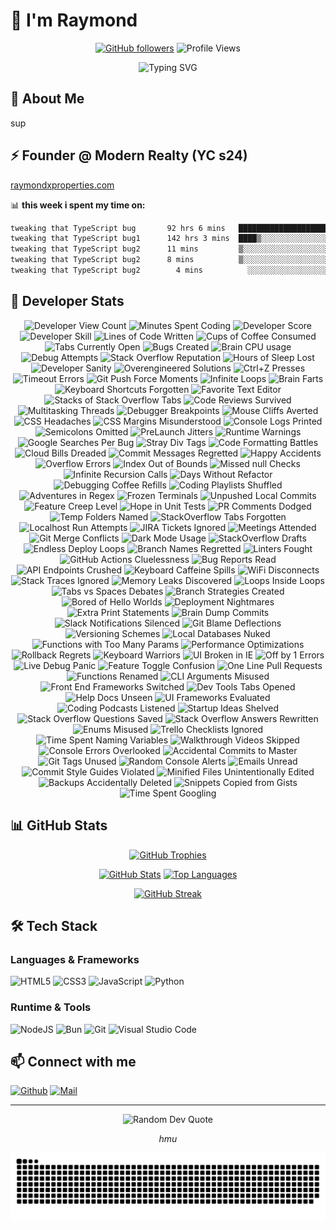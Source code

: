 # 👋 I'm Raymond

<div align="center">

[![GitHub followers](https://img.shields.io/github/followers/ryx2?style=social)](https://github.com/ryx2)
![Profile Views](https://komarev.com/ghpvc/?username=ryx2&color=blueviolet)

<img src="https://readme-typing-svg.herokuapp.com?font=Fira+Code&pause=1000&color=9D36F7&center=true&vCenter=true&width=435&lines=Frontend+Developer;Full-stack+Developer;Vietnamese+Developer;Always+learning+new+things" alt="Typing SVG" />

</div>

## 🚀 About Me

sup

## ⚡ Founder @ Modern Realty (YC s24)

<a href="raymondxproperties.com" target="_blank">raymondxproperties.com</a>

📊 **this week i spent my time on:**
<!--START_SECTION:waka-->

```txt
tweaking that TypeScript bug       92 hrs 6 mins   ████████████████████░░░░░   79.86 %
tweaking that TypeScript bug1      142 hrs 3 mins  ████▒░░░░░░░░░░░░░░░░░░░░   17.35 %
tweaking that TypeScript bug2      11 mins         ▒░░░░░░░░░░░░░░░░░░░░░░░░   01.23 %
tweaking that TypeScript bug2      8 mins          ▒░░░░░░░░░░░░░░░░░░░░░░░░   00.89 %
tweaking that TypeScript bug2        4 mins          ░░░░░░░░░░░░░░░░░░░░░░░░░   00.52 %
```

## 🌟 Developer Stats

<div align="center">

  <!-- Developer View Count -->
  <img src="https://img.shields.io/badge/Developer%20View%20Count-725302093577503%2B-cyan?style=for-the-badge" alt="Developer View Count" />
  <!-- Minutes Spent Coding -->
  <img src="https://img.shields.io/badge/Minutes%20Spent%20Coding-5725973257257923579-brightgreen?style=for-the-badge" alt="Minutes Spent Coding" />
  <!-- Developer Score -->
  <img src="https://img.shields.io/badge/Developer%20Score-OVER%209%2C000%21-red?style=for-the-badge" alt="Developer Score" />
  <!-- Developer Skill -->
  <img src="https://img.shields.io/badge/Developer%20Skill-Legendary-blueviolet?style=for-the-badge" alt="Developer Skill" />
<!-- Lines of Code Written -->
<img src="https://img.shields.io/badge/Lines%20of%20Code%20Written-1.2%20Billion-orange?style=for-the-badge" alt="Lines of Code Written" />

<!-- Cups of Coffee Consumed -->
<img src="https://img.shields.io/badge/Cups%20of%20Coffee%20Consumed-999%2B-brown?style=for-the-badge" alt="Cups of Coffee Consumed" />

<!-- Tabs Currently Open -->
<img src="https://img.shields.io/badge/Browser%20Tabs%20Open-42%2B-lightgrey?style=for-the-badge" alt="Tabs Currently Open" />

<!-- Bugs Created -->
<img src="https://img.shields.io/badge/Bugs%20Created-6%2C666%2B-9cf?style=for-the-badge" alt="Bugs Created" />

<!-- Brain CPU Usage -->
<img src="https://img.shields.io/badge/Brain%20CPU%20Usage-101%25-yellow?style=for-the-badge" alt="Brain CPU usage" />

<!-- Debug Attempts -->
<img src="https://img.shields.io/badge/Debug%20Attempts-987%2C654%2B-ff69b4?style=for-the-badge" alt="Debug Attempts" />

<!-- Stack Overflow Reputation -->
<img src="https://img.shields.io/badge/StackOverflow%20Reputation-Over%201%20Million-important?style=for-the-badge" alt="Stack Overflow Reputation" />

<!-- Hours of Sleep Lost -->
<img src="https://img.shields.io/badge/Hours%20of%20Sleep%20Lost-999%2B-critical?style=for-the-badge" alt="Hours of Sleep Lost" />

<!-- Developer Sanity -->
<img src="https://img.shields.io/badge/Developer%20Sanity-Caffeine%20Driven-green?style=for-the-badge" alt="Developer Sanity" />
<!-- 1 -->
<img src="https://img.shields.io/badge/Overengineered%20Solutions-1%2C234%2B-orange?style=for-the-badge" alt="Overengineered Solutions" />

<!-- 2 -->
<img src="https://img.shields.io/badge/Ctrl%2BZ%20Presses-9%2C999%2B-brightgreen?style=for-the-badge" alt="Ctrl+Z Presses" />

<!-- 3 -->
<img src="https://img.shields.io/badge/Timeout%20Errors-512%2B-red?style=for-the-badge" alt="Timeout Errors" />

<!-- 4 -->
<img src="https://img.shields.io/badge/Git%20Push%20Force%20Moments-404%2B-blueviolet?style=for-the-badge" alt="Git Push Force Moments" />

<!-- 5 -->
<img src="https://img.shields.io/badge/Infinite%20Loops%20Encountered-2%2C048%2B-yellow?style=for-the-badge" alt="Infinite Loops" />

<!-- 6 -->
<img src="https://img.shields.io/badge/Brain%20Farts-2%2C222-lightgrey?style=for-the-badge" alt="Brain Farts" />

<!-- 7 -->
<img src="https://img.shields.io/badge/Keyboard%20Shortcuts%20Forgotten-999%2B-ff69b4?style=for-the-badge" alt="Keyboard Shortcuts Forgotten" />

<!-- 8 -->
<img src="https://img.shields.io/badge/Favorite%20Text%20Editor-VS%20Code-blue?style=for-the-badge" alt="Favorite Text Editor" />

<!-- 9 -->
<img src="https://img.shields.io/badge/Stacks%20of%20Stack%20Overflow%20Tabs-50%2B-critical?style=for-the-badge" alt="Stacks of Stack Overflow Tabs" />

<!-- 10 -->
<img src="https://img.shields.io/badge/Code%20Reviews%20Survived-1337-brightgreen?style=for-the-badge" alt="Code Reviews Survived" />

<!-- 11 -->
<img src="https://img.shields.io/badge/Multitasking%20Threads-256%2B-blue?style=for-the-badge" alt="Multitasking Threads" />

<!-- 12 -->
<img src="https://img.shields.io/badge/Debugger%20Breakpoints-1%2C111%2B-orange?style=for-the-badge" alt="Debugger Breakpoints" />

<!-- 13 -->
<img src="https://img.shields.io/badge/Mouse%20Cliffs%20Averted-4%2B-blueviolet?style=for-the-badge" alt="Mouse Cliffs Averted" />

<!-- 14 -->
<img src="https://img.shields.io/badge/CSS%20Headaches-999%2B-red?style=for-the-badge" alt="CSS Headaches" />

<!-- 15 -->
<img src="https://img.shields.io/badge/CSS%20Margins%20Misunderstood-42-green?style=for-the-badge" alt="CSS Margins Misunderstood" />

<!-- 16 -->
<img src="https://img.shields.io/badge/Console.logs%20Printed-777%2C777%2B-9cf?style=for-the-badge" alt="Console Logs Printed" />

<!-- 17 -->
<img src="https://img.shields.io/badge/Semicolons%20Omitted-314159265-brightgreen?style=for-the-badge" alt="Semicolons Omitted" />

<!-- 18 -->
<img src="https://img.shields.io/badge/PreLaunch%20Jitters-100%25-orange?style=for-the-badge" alt="PreLaunch Jitters" />

<!-- 19 -->
<img src="https://img.shields.io/badge/Runtime%20Warnings-60%2B-yellow?style=for-the-badge" alt="Runtime Warnings" />

<!-- 20 -->
<img src="https://img.shields.io/badge/Google%20Searches%20Per%20Bug-10-brightgreen?style=for-the-badge" alt="Google Searches Per Bug" />

<!-- 21 -->
<img src="https://img.shields.io/badge/Stray%20Div%20Tags-8080%2B-lightgrey?style=for-the-badge" alt="Stray Div Tags" />

<!-- 22 -->
<img src="https://img.shields.io/badge/Code%20Formatting%20Battles-305%2B-ff69b4?style=for-the-badge" alt="Code Formatting Battles" />

<!-- 23 -->
<img src="https://img.shields.io/badge/Cloud%20Bills%20Dreaded-888%2B-red?style=for-the-badge" alt="Cloud Bills Dreaded" />

<!-- 24 -->
<img src="https://img.shields.io/badge/Commit%20Messages%20Regretted-13%2B-blueviolet?style=for-the-badge" alt="Commit Messages Regretted" />

<!-- 25 -->
<img src="https://img.shields.io/badge/Happy%20Accidents-101-green?style=for-the-badge" alt="Happy Accidents" />

<!-- 26 -->
<img src="https://img.shields.io/badge/OverflowErrors-5%2C432%2B-orange?style=for-the-badge" alt="Overflow Errors" />

<!-- 27 -->
<img src="https://img.shields.io/badge/Index%20Out%20of%20Bounds%20Encounters-321%2B-brightgreen?style=for-the-badge" alt="Index Out of Bounds" />

<!-- 28 -->
<img src="https://img.shields.io/badge/Missed%20null%20Checks-2%2C222-red?style=for-the-badge" alt="Missed null Checks" />

<!-- 29 -->
<img src="https://img.shields.io/badge/Infinite%20Recursion%20Calls-∞-yellow?style=for-the-badge" alt="Infinite Recursion Calls" />

<!-- 30 -->
<img src="https://img.shields.io/badge/Days%20Without%20Refactor-0-critical?style=for-the-badge" alt="Days Without Refactor" />

<!-- 31 -->
<img src="https://img.shields.io/badge/Debugging%20Coffee%20Refills-2023%2B-brown?style=for-the-badge" alt="Debugging Coffee Refills" />

<!-- 32 -->
<img src="https://img.shields.io/badge/Coding%20Playlists%20Shuffled-777%2B-blue?style=for-the-badge" alt="Coding Playlists Shuffled" />

<!-- 33 -->
<img src="https://img.shields.io/badge/Adventures%20in%20Regex-9001%2B-orange?style=for-the-badge" alt="Adventures in Regex" />

<!-- 34 -->
<img src="https://img.shields.io/badge/Frozen%20Terminals-5%2B-lightgrey?style=for-the-badge" alt="Frozen Terminals" />

<!-- 35 -->
<img src="https://img.shields.io/badge/Unpushed%20Local%20Commits-11-blueviolet?style=for-the-badge" alt="Unpushed Local Commits" />

<!-- 36 -->
<img src="https://img.shields.io/badge/Feature%20Creep%20Level-High-red?style=for-the-badge" alt="Feature Creep Level" />

<!-- 37 -->
<img src="https://img.shields.io/badge/Hope%20in%20Unit%20Tests-42%25-yellow?style=for-the-badge" alt="Hope in Unit Tests" />

<!-- 38 -->
<img src="https://img.shields.io/badge/PR%20Comments%20Dodged-13%2B-brightgreen?style=for-the-badge" alt="PR Comments Dodged" />

<!-- 39 -->
<img src="https://img.shields.io/badge/Temp%20Folders%20Named-XYZ-red?style=for-the-badge" alt="Temp Folders Named" />

<!-- 40 -->
<img src="https://img.shields.io/badge/StackOverflow%20Tabs%20Forgotten-55%2B-blue?style=for-the-badge" alt="StackOverflow Tabs Forgotten" />

<!-- 41 -->
<img src="https://img.shields.io/badge/Localhost%20Run%20Attempts-999%2B-orange?style=for-the-badge" alt="Localhost Run Attempts" />

<!-- 42 -->
<img src="https://img.shields.io/badge/JIRA%20Tickets%20Ignored-404%2B-ff69b4?style=for-the-badge" alt="JIRA Tickets Ignored" />

<!-- 43 -->
<img src="https://img.shields.io/badge/Meetings%20Attended-0%2B-critical?style=for-the-badge" alt="Meetings Attended" />

<!-- 44 -->
<img src="https://img.shields.io/badge/Git%20Merge%20Conflicts-17%2B-blueviolet?style=for-the-badge" alt="Git Merge Conflicts" />

<!-- 45 -->
<img src="https://img.shields.io/badge/Dark%20Mode%20Usage-100%25-success?style=for-the-badge" alt="Dark Mode Usage" />

<!-- 46 -->
<img src="https://img.shields.io/badge/StackOverflow%20Drafts-7-lightgrey?style=for-the-badge" alt="StackOverflow Drafts" />

<!-- 47 -->
<img src="https://img.shields.io/badge/Endless%20Deploy%20Loops-4%2B-orange?style=for-the-badge" alt="Endless Deploy Loops" />

<!-- 48 -->
<img src="https://img.shields.io/badge/Branch%20Names%20Regretted-9-red?style=for-the-badge" alt="Branch Names Regretted" />

<!-- 49 -->
<img src="https://img.shields.io/badge/Linters%20Fought-666-brightgreen?style=for-the-badge" alt="Linters Fought" />

<!-- 50 -->
<img src="https://img.shields.io/badge/GitHub%20Actions%20Cluelessness-512%2B-yellow?style=for-the-badge" alt="GitHub Actions Cluelessness" />

<!-- 51 -->
<img src="https://img.shields.io/badge/Bug%20Reports%20Read-999%2B-9cf?style=for-the-badge" alt="Bug Reports Read" />

<!-- 52 -->
<img src="https://img.shields.io/badge/API%20Endpoints%20Crushed-11%2B-blue?style=for-the-badge" alt="API Endpoints Crushed" />

<!-- 53 -->
<img src="https://img.shields.io/badge/Keyboard%20Caffeine%20Spills-3%2B-brown?style=for-the-badge" alt="Keyboard Caffeine Spills" />

<!-- 54 -->
<img src="https://img.shields.io/badge/WiFi%20Disconnects-72%2B-red?style=for-the-badge" alt="WiFi Disconnects" />

<!-- 55 -->
<img src="https://img.shields.io/badge/StackTraces%20Ignored-8%2C888%2B-blueviolet?style=for-the-badge" alt="Stack Traces Ignored" />

<!-- 56 -->
<img src="https://img.shields.io/badge/Memory%20Leaks%20Discovered-101-orange?style=for-the-badge" alt="Memory Leaks Discovered" />

<!-- 57 -->
<img src="https://img.shields.io/badge/Loops%20Inside%20Loops-9999%2B-yellow?style=for-the-badge" alt="Loops Inside Loops" />

<!-- 58 -->
<img src="https://img.shields.io/badge/Tabs%20vs.%20Spaces%20Debates-∞-ff69b4?style=for-the-badge" alt="Tabs vs Spaces Debates" />

<!-- 59 -->
<img src="https://img.shields.io/badge/Branch%20Strategies%20Created-12%2B-brightgreen?style=for-the-badge" alt="Branch Strategies Created" />

<!-- 60 -->
<img src="https://img.shields.io/badge/Bored%20of%20Hello%20Worlds-Yes-blueviolet?style=for-the-badge" alt="Bored of Hello Worlds" />

<!-- 61 -->
<img src="https://img.shields.io/badge/Deployment%20Nightmares-100%2B-red?style=for-the-badge" alt="Deployment Nightmares" />

<!-- 62 -->
<img src="https://img.shields.io/badge/Extra%20Print%20Statements%20Found-77%2B-orange?style=for-the-badge" alt="Extra Print Statements" />

<!-- 63 -->
<img src="https://img.shields.io/badge/Brain%20Dump%20Commits-Zer0-critical?style=for-the-badge" alt="Brain Dump Commits" />

<!-- 64 -->
<img src="https://img.shields.io/badge/Slack%20Notifications%20Silenced-300%2B-lightgrey?style=for-the-badge" alt="Slack Notifications Silenced" />

<!-- 65 -->
<img src="https://img.shields.io/badge/Git%20Blame%20Deflections-5%2B-brightgreen?style=for-the-badge" alt="Git Blame Deflections" />

<!-- 66 -->
<img src="https://img.shields.io/badge/Versioning%20Schemes-2%2C765-yellow?style=for-the-badge" alt="Versioning Schemes" />

<!-- 67 -->
<img src="https://img.shields.io/badge/Local%20Databases%20Nuked-4%2B-red?style=for-the-badge" alt="Local Databases Nuked" />

<!-- 68 -->
<img src="https://img.shields.io/badge/Functions%20with%20Too%20Many%20Params-302%2B-orange?style=for-the-badge" alt="Functions with Too Many Params" />

<!-- 69 -->
<img src="https://img.shields.io/badge/Performance%20Optimizations-00.01%25-blueviolet?style=for-the-badge" alt="Performance Optimizations" />

<!-- 70 -->
<img src="https://img.shields.io/badge/Rollback%20Regrets-47%2B-brown?style=for-the-badge" alt="Rollback Regrets" />

<!-- 71 -->
<img src="https://img.shields.io/badge/Keyboard%20Warriors-9999%2B-ff69b4?style=for-the-badge" alt="Keyboard Warriors" />

<!-- 72 -->
<img src="https://img.shields.io/badge/UI%20Broken%20in%20IE-Yes%20Always-critical?style=for-the-badge" alt="UI Broken in IE" />

<!-- 73 -->
<img src="https://img.shields.io/badge/Off%20By%201%20Errors-256%2B-yellow?style=for-the-badge" alt="Off by 1 Errors" />

<!-- 74 -->
<img src="https://img.shields.io/badge/Live%20Debug%20Panic-101%25-red?style=for-the-badge" alt="Live Debug Panic" />

<!-- 75 -->
<img src="https://img.shields.io/badge/Feature%20Toggle%20Confusion-88%2B-blue?style=for-the-badge" alt="Feature Toggle Confusion" />

<!-- 76 -->
<img src="https://img.shields.io/badge/One%20Line%20Pull%20Requests-33%2B-orange?style=for-the-badge" alt="One Line Pull Requests" />

<!-- 77 -->
<img src="https://img.shields.io/badge/Functions%20Renamed-13%2B-brightgreen?style=for-the-badge" alt="Functions Renamed" />

<!-- 78 -->
<img src="https://img.shields.io/badge/CLI%20Arguments%20Misused-4-red?style=for-the-badge" alt="CLI Arguments Misused" />

<!-- 79 -->
<img src="https://img.shields.io/badge/Front%20End%20Frameworks%20Switched-7%2B-blueviolet?style=for-the-badge" alt="Front End Frameworks Switched" />

<!-- 80 -->
<img src="https://img.shields.io/badge/Dev%20Tools%20Tabs%20Opened-560%2B-green?style=for-the-badge" alt="Dev Tools Tabs Opened" />

<!-- 81 -->
<img src="https://img.shields.io/badge/Help%20Docs%20Unseen-42%2B-lightgrey?style=for-the-badge" alt="Help Docs Unseen" />

<!-- 82 -->
<img src="https://img.shields.io/badge/UI%20Frameworks%20Evaluated-9%2B-brown?style=for-the-badge" alt="UI Frameworks Evaluated" />

<!-- 83 -->
<img src="https://img.shields.io/badge/Coding%20Podcasts%20Listened-123%2B-orange?style=for-the-badge" alt="Coding Podcasts Listened" />

<!-- 84 -->
<img src="https://img.shields.io/badge/Startup%20Ideas%20Shelved-99%2B-red?style=for-the-badge" alt="Startup Ideas Shelved" />

<!-- 85 -->
<img src="https://img.shields.io/badge/SO%20Questions%20Saved-256-brightgreen?style=for-the-badge" alt="Stack Overflow Questions Saved" />

<!-- 86 -->
<img src="https://img.shields.io/badge/SO%20Answers%20Rewritten-77%2B-blueviolet?style=for-the-badge" alt="Stack Overflow Answers Rewritten" />

<!-- 87 -->
<img src="https://img.shields.io/badge/Enums%20Misused-1234%2B-yellow?style=for-the-badge" alt="Enums Misused" />

<!-- 88 -->
<img src="https://img.shields.io/badge/Trello%20Checklists%20Ignored-555%2B-lightgrey?style=for-the-badge" alt="Trello Checklists Ignored" />

<!-- 89 -->
<img src="https://img.shields.io/badge/Time%20Spent%20Naming%20Variables-Too%20Much-critical?style=for-the-badge" alt="Time Spent Naming Variables" />

<!-- 90 -->
<img src="https://img.shields.io/badge/Walkthrough%20Videos%20Skipped-10%2B-ff69b4?style=for-the-badge" alt="Walkthrough Videos Skipped" />

<!-- 91 -->
<img src="https://img.shields.io/badge/Console%20Errors%20Overlooked-19%2B-orange?style=for-the-badge" alt="Console Errors Overlooked" />

<!-- 92 -->
<img src="https://img.shields.io/badge/Accidental%20Commits%20to%20Master-1%2B-red?style=for-the-badge" alt="Accidental Commits to Master" />

<!-- 93 -->
<img src="https://img.shields.io/badge/Git%20Tags%20Unused-73%2B-blueviolet?style=for-the-badge" alt="Git Tags Unused" />

<!-- 94 -->
<img src="https://img.shields.io/badge/Random%20Console%20Alerts-33%2B-brightgreen?style=for-the-badge" alt="Random Console Alerts" />

<!-- 95 -->
<img src="https://img.shields.io/badge/Emails%20Unread-10%2C001-yellow?style=for-the-badge" alt="Emails Unread" />

<!-- 96 -->
<img src="https://img.shields.io/badge/Commit%20Style%20Guides%20Violated-2%2C000%2B-orange?style=for-the-badge" alt="Commit Style Guides Violated" />

<!-- 97 -->
<img src="https://img.shields.io/badge/Minified%20Files%20Unintentionally%20Edited-4%2B-red?style=for-the-badge" alt="Minified Files Unintentionally Edited" />

<!-- 98 -->
<img src="https://img.shields.io/badge/Backups%20Accidentally%20Deleted-5%2B-blueviolet?style=for-the-badge" alt="Backups Accidentally Deleted" />

<!-- 99 -->
<img src="https://img.shields.io/badge/Snippets%20Copied%20from%20Random%20Gists-99%2B-green?style=for-the-badge" alt="Snippets Copied from Gists" />

<!-- 100 -->
<img src="https://img.shields.io/badge/Time%20Spent%20Googling-∞-lightgrey?style=for-the-badge" alt="Time Spent Googling" />

</div>

## 📊 GitHub Stats

<div align="center">

[![GitHub Trophies](https://github-profile-trophy.vercel.app/?username=ryx2&theme=radical&no-frame=false&no-bg=true&margin-w=4&column=-1)](https://github.com/ryx2)

<p align="center">
  
[![GitHub Stats](https://github-readme-stats.vercel.app/api?username=ryx2&show_icons=true&theme=radical&count_private=true&hide_border=true&bg_color=0D1117)](https://github.com/ryx2)
[![Top Languages](https://github-readme-stats.vercel.app/api/top-langs/?username=ryx2&layout=compact&theme=radical&hide_border=true&bg_color=0D1117)](https://github.com/ryx2)

</p>

<p align="center">
  
[![GitHub Streak](https://streak-stats.demolab.com/?user=ryx2)](https://git.io/streak-stats)

</p>

</div>

## 🛠️ Tech Stack

### Languages & Frameworks

![HTML5](https://img.shields.io/badge/html5-%23E34F26.svg?style=for-the-badge&logo=html5&logoColor=white)
![CSS3](https://img.shields.io/badge/css3-%231572B6.svg?style=for-the-badge&logo=css3&logoColor=white)
![JavaScript](https://img.shields.io/badge/javascript-%23323330.svg?style=for-the-badge&logo=javascript&logoColor=%23F7DF1E)
![Python](https://img.shields.io/badge/python-%2314354C.svg?style=for-the-badge&logo=python&logoColor=white)

### Runtime & Tools

![NodeJS](https://img.shields.io/badge/node.js-6DA55F?style=for-the-badge&logo=node.js&logoColor=white)
![Bun](https://img.shields.io/badge/Bun-black?style=for-the-badge&logo=bun&logoColor=white)
![Git](https://img.shields.io/badge/git-%23F05033.svg?style=for-the-badge&logo=git&logoColor=white)
![Visual Studio Code](https://img.shields.io/badge/VS%20Code-0078d7.svg?style=for-the-badge&logo=visual-studio-code&logoColor=white)

## 📫 Connect with me

<p align="left">
<a href="https://github.com/ryx2" target="_blank"><img alt="Github" src="https://img.shields.io/badge/GitHub-%2312100E.svg?&style=for-the-badge&logo=Github&logoColor=white" /></a>
<a href="mailto:greenfish6@gmail.com" target="_blank"><img alt="Mail" src="https://img.shields.io/badge/Mail-D14836?style=for-the-badge&logo=gmail&logoColor=white" /></a>
</p>

---

<div align="center">

<img src="https://quotes-github-readme.vercel.app/api?type=horizontal&theme=radical" alt="Random Dev Quote"/>

_hmu_

<img src="https://raw.githubusercontent.com/Platane/snk/output/github-contribution-grid-snake.svg" alt="Snake animation" />

</div>
